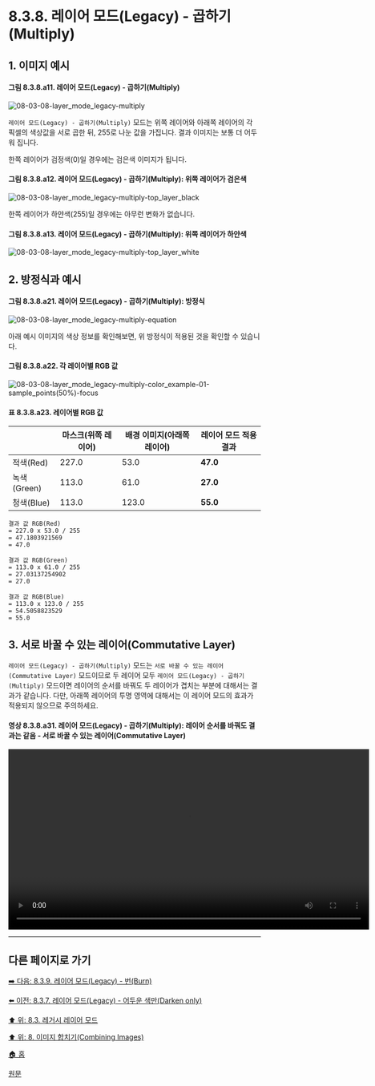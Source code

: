 # 8.3.8. 레이어 모드(Legacy) - 곱하기(Multiply)
## 1. 이미지 예시
#### 그림 8.3.8.a11. 레이어 모드(Legacy) - 곱하기(Multiply)
![08-03-08-layer_mode_legacy-multiply](https://github.com/wonder13662/gimp/assets/15767104/4f4de759-de2d-48ba-ba8c-8913c6e04813)

`레이어 모드(Legacy) - 곱하기(Multiply)` 모드는 위쪽 레이어와 아래쪽 레이어의 각 픽셀의 색상값을 서로 곱한 뒤, 255로 나눈 값을 가집니다. 결과 이미지는 보통 더 어두워 집니다.

한쪽 레이어가 검정색(0)일 경우에는 검은색 이미지가 됩니다.
#### 그림 8.3.8.a12. 레이어 모드(Legacy) - 곱하기(Multiply): 위쪽 레이어가 검은색
![08-03-08-layer_mode_legacy-multiply-top_layer_black](https://github.com/wonder13662/gimp/assets/15767104/83bd6d35-a425-4d58-b0b6-c1fac26e3fca)

한쪽 레이어가 하얀색(255)일 경우에는 아무런 변화가 없습니다.
#### 그림 8.3.8.a13. 레이어 모드(Legacy) - 곱하기(Multiply): 위쪽 레이어가 하얀색
![08-03-08-layer_mode_legacy-multiply-top_layer_white](https://github.com/wonder13662/gimp/assets/15767104/9da0b790-8824-4483-8467-e25feef94372)

## 2. 방정식과 예시
#### 그림 8.3.8.a21. 레이어 모드(Legacy) - 곱하기(Multiply): 방정식
![08-03-08-layer_mode_legacy-multiply-equation](https://github.com/wonder13662/gimp/assets/15767104/acf9f17b-2528-44a1-af25-817530ef5bc7)

아래 예시 이미지의 색상 정보를 확인해보면, 위 방정식이 적용된 것을 확인할 수 있습니다.

#### 그림 8.3.8.a22. 각 레이어별 RGB 값
![08-03-08-layer_mode_legacy-multiply-color_example-01-sample_points(50%)-focus](https://github.com/wonder13662/gimp/assets/15767104/3be80233-1944-4fc6-a364-e7073951246c)

#### 표 8.3.8.a23. 레이어별 RGB 값

||마스크(위쪽 레이어)|배경 이미지(아래쪽 레이어)|레이어 모드 적용 결과|
|---|---|---|---|
|적색(Red)|227.0|53.0|**47.0**|
|녹색(Green)|113.0|61.0|**27.0**|
|청색(Blue)|113.0|123.0|**55.0**|

```
결과 값 RGB(Red)
= 227.0 x 53.0 / 255
= 47.1803921569
= 47.0

결과 값 RGB(Green)
= 113.0 x 61.0 / 255
= 27.03137254902
= 27.0

결과 값 RGB(Blue)
= 113.0 x 123.0 / 255
= 54.5058823529
= 55.0
```

## 3. 서로 바꿀 수 있는 레이어(Commutative Layer)
`레이어 모드(Legacy) - 곱하기(Multiply)` 모드는 `서로 바꿀 수 있는 레이어(Commutative Layer)` 모드이므로 두 레이어 모두 `레이어 모드(Legacy) - 곱하기(Multiply)` 모드이면 레이어의 순서를 바꿔도 두 레이어가 겹치는 부분에 대해서는 결과가 같습니다. 다만, 아래쪽 레이어의 투명 영역에 대해서는 이 레이어 모드의 효과가 적용되지 않으므로 주의하세요.

#### 영상 8.3.8.a31. 레이어 모드(Legacy) - 곱하기(Multiply): 레이어 순서를 바꿔도 결과는 같음 - 서로 바꿀 수 있는 레이어(Commutative Layer)
<video controls="controls" width="720" src="https://github.com/wonder13662/gimp/assets/15767104/dfb41f7b-4e93-41e2-a905-41bcfcbed0a5"></video>

***

## 다른 페이지로 가기
[➡️ 다음: 8.3.9. 레이어 모드(Legacy) - 번(Burn)](./08-03-09-darken_layer_mode-burn.md)

[⬅️ 이전: 8.3.7. 레이어 모드(Legacy) - 어두운 색만(Darken only)](./08-03-07-darken_layer_mode-darken_only.md)

[⬆️ 위: 8.3. 레거시 레이어 모드](./08-03-00-legacy-layer-modes.md)

[⬆️ 위: 8. 이미지 합치기(Combining Images)](./08-00-combining-images.md)

[🏠 홈](./00-home.md)

[원문](https://docs.gimp.org/2.10/ko/gimp-concepts-layer-modes-legacy.html)